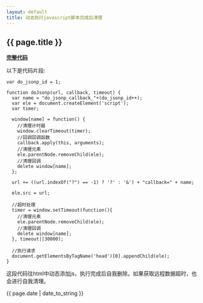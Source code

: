 ```yaml
---
layout: default
title: 动态执行javascript脚本完成后清理
---
```

{{ page.title }}
----------------
[**完整代码**](https://github.com/cforth/gdzqtest/blob/gh-pages/js/hqTable.js)

以下是代码片段:

    var do_jsonp_id = 1;

    function doJsonp(url, callback, timeout) {
      var name = "do_jsonp_callback_"+(do_jsonp_id++);
      var ele = document.createElement('script');
      var timer;

      window[name] = function() {
        //清理计时器
        window.clearTimeout(timer);
        //回调回调函数
        callback.apply(this, arguments);
        //清理元素
        ele.parentNode.removeChild(ele);
        //清理回调
        delete window[name];
      };

      url += ((url.indexOf("?") == -1) ? '?' : '&') + "callback=" + name;

      ele.src = url;

      //超时处理
      timer = window.setTimeout(function(){
        //清理元素
        ele.parentNode.removeChild(ele);
        //清理回调
        delete window[name];
      }, timeout||30000);

      //执行请求
      document.getElementsByTagName('head')[0].appendChild(ele);
    }

这段代码往html中动态添加js，执行完成后自我删除。如果获取远程数据超时，也会进行自我清理。


{{ page.date | date_to_string }}
